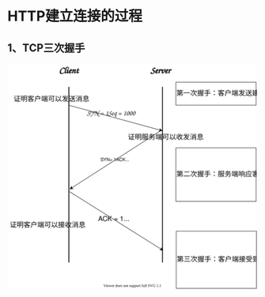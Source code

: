 # HTTP建立连接的过程
## 1、TCP三次握手

<center>
<img src='https://raw.githubusercontent.com/wenjinlei/Study-Notes/master/image/http.svg'>
</center>